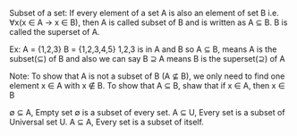 Subset of a set:
If every element of a set A is also an element of set B i.e. ∀x(x ∈ A -> x ∈ B), then A is called subset of B and is written as A ⊆ B. B is called the superset of A.

Ex:
    A = {1,2,3}
    B = {1,2,3,4,5}
    1,2,3 is in A and B
    so A ⊆ B, means A is the subset(⊆) of B
    and also we can say B ⊇ A means B is the superset(⊇) of A

Note:
To show that A is not a subset of B (A ⊈ B), we only need to find one element x ∈ A with x ∉ B.
To show that A ⊆ B, shaw that if x ∈ A, then x ∈ B

∅ ⊆ A, Empty set ∅ is a subset of every set.
A ⊆ U, Every set is a subset of Universal set U.
A ⊆ A, Every set is a subset of itself.